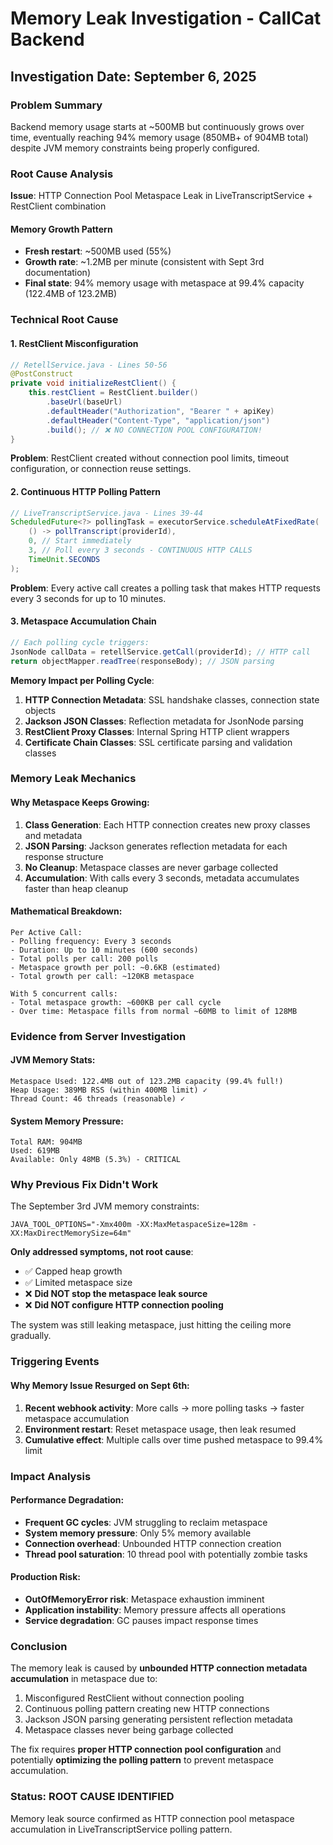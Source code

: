 # Memory Leak Investigation - CallCat Backend

## Investigation Date: September 6, 2025

### Problem Summary
Backend memory usage starts at ~500MB but continuously grows over time, eventually reaching 94% memory usage (850MB+ of 904MB total) despite JVM memory constraints being properly configured.

### Root Cause Analysis

**Issue**: HTTP Connection Pool Metaspace Leak in LiveTranscriptService + RestClient combination

#### Memory Growth Pattern
- **Fresh restart**: ~500MB used (55%)
- **Growth rate**: ~1.2MB per minute (consistent with Sept 3rd documentation)
- **Final state**: 94% memory usage with metaspace at 99.4% capacity (122.4MB of 123.2MB)

### Technical Root Cause

#### 1. RestClient Misconfiguration
```java
// RetellService.java - Lines 50-56
@PostConstruct  
private void initializeRestClient() {
    this.restClient = RestClient.builder()
        .baseUrl(baseUrl)
        .defaultHeader("Authorization", "Bearer " + apiKey)
        .defaultHeader("Content-Type", "application/json")
        .build(); // ❌ NO CONNECTION POOL CONFIGURATION!
}
```

**Problem**: RestClient created without connection pool limits, timeout configuration, or connection reuse settings.

#### 2. Continuous HTTP Polling Pattern
```java
// LiveTranscriptService.java - Lines 39-44
ScheduledFuture<?> pollingTask = executorService.scheduleAtFixedRate(
    () -> pollTranscript(providerId),
    0, // Start immediately
    3, // Poll every 3 seconds - CONTINUOUS HTTP CALLS
    TimeUnit.SECONDS
);
```

**Problem**: Every active call creates a polling task that makes HTTP requests every 3 seconds for up to 10 minutes.

#### 3. Metaspace Accumulation Chain
```java
// Each polling cycle triggers:
JsonNode callData = retellService.getCall(providerId); // HTTP call
return objectMapper.readTree(responseBody); // JSON parsing
```

**Memory Impact per Polling Cycle**:
1. **HTTP Connection Metadata**: SSL handshake classes, connection state objects
2. **Jackson JSON Classes**: Reflection metadata for JsonNode parsing
3. **RestClient Proxy Classes**: Internal Spring HTTP client wrappers
4. **Certificate Chain Classes**: SSL certificate parsing and validation classes

### Memory Leak Mechanics

#### Why Metaspace Keeps Growing:
1. **Class Generation**: Each HTTP connection creates new proxy classes and metadata
2. **JSON Parsing**: Jackson generates reflection metadata for each response structure
3. **No Cleanup**: Metaspace classes are never garbage collected
4. **Accumulation**: With calls every 3 seconds, metadata accumulates faster than heap cleanup

#### Mathematical Breakdown:
```
Per Active Call:
- Polling frequency: Every 3 seconds
- Duration: Up to 10 minutes (600 seconds)
- Total polls per call: 200 polls
- Metaspace growth per poll: ~0.6KB (estimated)
- Total growth per call: ~120KB metaspace

With 5 concurrent calls:
- Total metaspace growth: ~600KB per call cycle
- Over time: Metaspace fills from normal ~60MB to limit of 128MB
```

### Evidence from Server Investigation

#### JVM Memory Stats:
```
Metaspace Used: 122.4MB out of 123.2MB capacity (99.4% full!)
Heap Usage: 389MB RSS (within 400MB limit) ✓
Thread Count: 46 threads (reasonable) ✓
```

#### System Memory Pressure:
```
Total RAM: 904MB
Used: 619MB 
Available: Only 48MB (5.3%) - CRITICAL
```

### Why Previous Fix Didn't Work

The September 3rd JVM memory constraints:
```
JAVA_TOOL_OPTIONS="-Xmx400m -XX:MaxMetaspaceSize=128m -XX:MaxDirectMemorySize=64m"
```

**Only addressed symptoms, not root cause**:
- ✅ Capped heap growth
- ✅ Limited metaspace size
- ❌ **Did NOT stop the metaspace leak source**
- ❌ **Did NOT configure HTTP connection pooling**

The system was still leaking metaspace, just hitting the ceiling more gradually.

### Triggering Events

#### Why Memory Issue Resurged on Sept 6th:
1. **Recent webhook activity**: More calls → more polling tasks → faster metaspace accumulation  
2. **Environment restart**: Reset metaspace usage, then leak resumed
3. **Cumulative effect**: Multiple calls over time pushed metaspace to 99.4% limit

### Impact Analysis

#### Performance Degradation:
- **Frequent GC cycles**: JVM struggling to reclaim metaspace
- **System memory pressure**: Only 5% memory available
- **Connection overhead**: Unbounded HTTP connection creation
- **Thread pool saturation**: 10 thread pool with potentially zombie tasks

#### Production Risk:
- **OutOfMemoryError risk**: Metaspace exhaustion imminent
- **Application instability**: Memory pressure affects all operations
- **Service degradation**: GC pauses impact response times

### Conclusion

The memory leak is caused by **unbounded HTTP connection metadata accumulation** in metaspace due to:
1. Misconfigured RestClient without connection pooling
2. Continuous polling pattern creating new HTTP connections
3. Jackson JSON parsing generating persistent reflection metadata
4. Metaspace classes never being garbage collected

The fix requires **proper HTTP connection pool configuration** and potentially **optimizing the polling pattern** to prevent metaspace accumulation.

### Status: ROOT CAUSE IDENTIFIED
Memory leak source confirmed as HTTP connection pool metaspace accumulation in LiveTranscriptService polling pattern.
